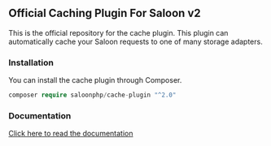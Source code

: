 ## Official Caching Plugin For Saloon v2
This is the official repository for the cache plugin. This plugin can automatically cache your Saloon
requests to one of many storage adapters.

### Installation
You can install the cache plugin through Composer.

```php
composer require saloonphp/cache-plugin "^2.0"
```

### Documentation

[Click here to read the documentation](https://docs.saloon.dev/v/2/digging-deeper/caching-responses)
